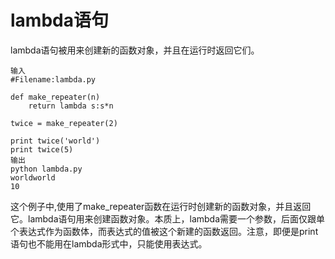 # lambda语句
lambda语句被用来创建新的函数对象，并且在运行时返回它们。

	输入
	#Filename:lambda.py
	
	def make_repeater(n)
		return lambda s:s*n
	
	twice = make_repeater(2)
	
	print twice('world')
	print twice(5)
	输出
	python lambda.py
	worldworld
	10
这个例子中,使用了make_repeater函数在运行时创建新的函数对象，并且返回它。lambda语句用来创建函数对象。本质上，lambda需要一个参数，后面仅跟单个表达式作为函数体，而表达式的值被这个新建的函数返回。注意，即便是print语句也不能用在lambda形式中，只能使用表达式。